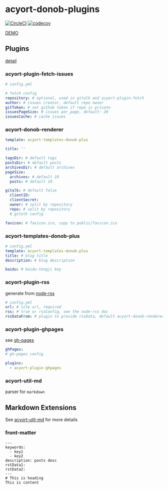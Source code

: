 # acyort-donob-plugins

[![CircleCI](https://circleci.com/gh/zWingz/acyort-donob-plugins.svg?style=svg)](https://circleci.com/gh/zWingz/acyort-donob-plugins)
[![codecov](https://codecov.io/gh/zWingz/acyort-donob-plugins/branch/master/graph/badge.svg)](https://codecov.io/gh/zWingz/acyort-donob-plugins)

[DEMO](https://zwing.site)

## Plugins

[detail](https://zwing.site/posts/417715171.html)

### acyort-plugin-fetch-issues

```yaml
# config.yml

# fetch config
repository: # optional, used in gitalk and acyort-plugin-fetch
author: # issues creator, default repo owner
gitToken: # set github token if repo is private
issuesPageSize: # issues per_page, default: 20
issuesCache: # cache issues
```

### acyort-donob-renderer

```yaml
template: acyort-templates-donob-plus

title: ''

tagsDir: # default tags
postsDir: # default posts
archivesDir: # default archives
pageSize:
  archives: # default 10
  posts: # default 10

gitalk: # default false
  clientID:
  clientSecret:
  owner: # split by repository
  repo: # split by repository
  # gitalk config

favicon: # favicon.ico, copy to public/favicon.ico
```

### acyort-templates-donob-plus

```yaml
# config.yml
template: acyort-templates-donob-plus
title: # blog title
description: # blog description

baidu: # baidu-tongji key
```

### acyort-plugin-rss

generate from [node-rss](https://github.com/dylang/node-rss)

```yaml
# config.yml
url: # site url, required
rss: # true or rssConfig, see the node-rss doc
rssDataFrom: # plugin to provide rssData, default acyort-donob-renderer
```

### acyort-plugin-ghpages

see [gh-pages](https://github.com/tschaub/gh-pages)

```yaml
ghPages:
# gh-pages config

plugins:
  - acyort-plugin-ghpages
```

### acyort-util-md

parser for `markdown`

## Markdown Extensions

See [acyort-util-md](https://github.com/zWingz/acyort-donob-plugins/blob/master/packages/acyort-util-md/README.md) for more details

### front-matter

```text
---
keywords:
  - key1
  - key2
description: posts desc
rstData1:
rstData2:
---
# This is heading
This is content
```
